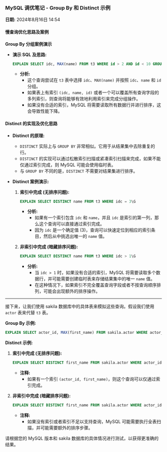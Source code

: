 ### MySQL 调优笔记 - Group By 和 Distinct 示例

**日期:** 2024年8月16日 14:54

#### 慢查询优化思路及案例

**Group By 分组案例演示**

- **演示 SQL 及思路:**
  ```sql
  EXPLAIN SELECT idc, MAX(name) FROM t3 WHERE id > 2 AND id < 10 GROUP BY idc, name, id\G
  ```

  - **分析:**
    - 这个查询尝试在 `t3` 表中选择 `idc`、`MAX(name)` 并按照 `idc`、`name` 和 `id` 分组。
    - 如果表上有索引 `(idc, name, id)` 或者一个可以覆盖所有查询字段的多列索引，则查询将能够有效地利用索引来完成分组操作。
    - 如果没有合适的索引，MySQL 将需要读取所有数据行并进行排序，这会导致性能下降。

#### Distinct 的实现及优化思路

- **Distinct 的原理:**
  - `DISTINCT` 实际上与 `GROUP BY` 非常相似。它用于从结果集中去除重复的行。
  - `DISTINCT` 的实现可以通过松散索引扫描或紧凑索引扫描来完成，如果不能仅通过索引完成，则 MySQL 可能会使用临时表。
  - 与 `GROUP BY` 不同的是，`DISTINCT` 不需要对结果集进行排序。

- **Distinct 案例演示:**

  1. **索引中完成 (无排序问题):**
     ```sql
     EXPLAIN SELECT DISTINCT name FROM t3 WHERE idc = 3\G
     ```
     - **分析:**
       - 如果有一个索引包含 `idc` 和 `name`，并且 `idc` 是索引的第一列，那么这个查询可以直接通过索引完成。
       - 因为 `idc` 是一个确定值 (3)，查询可以快速定位到相应的索引条目，然后从中挑选出唯一的 `name` 值。

  2. **非索引中完成 (暗藏排序问题):**
     ```sql
     EXPLAIN SELECT DISTINCT name FROM t3 WHERE idc > 1\G
     ```
     - **分析:**
       - 当 `idc > 1` 时，如果没有合适的索引，MySQL 将需要读取多个数据行，并可能需要创建临时表来存储结果集中的唯一 `name` 值。
       - 在这种情况下，如果索引不完全覆盖查询字段或者不按查询顺序排列，可能会出现额外的排序操作。

---

接下来，让我们使用 sakila 数据库中的具体表来模拟这些查询。假设我们使用 `actor` 表来代替 `t3` 表。

**Group By 示例:**
```sql
EXPLAIN SELECT actor_id, MAX(first_name) FROM sakila.actor WHERE actor_id BETWEEN 2 AND 10 GROUP BY actor_id, first_name, actor_id;
```

**Distinct 示例:**

1. **索引中完成 (无排序问题):**
   ```sql
   EXPLAIN SELECT DISTINCT first_name FROM sakila.actor WHERE actor_id = 3\G
   ```
   - **注释:**
     - 如果有一个索引 `(actor_id, first_name)`，则这个查询可以仅通过索引完成。

2. **非索引中完成 (暗藏排序问题):**
   ```sql
   EXPLAIN SELECT DISTINCT first_name FROM sakila.actor WHERE actor_id > 1\G
   ```
   - **注释:**
     - 如果没有索引或者索引不足以支持查询，MySQL 可能需要执行全表扫描，并可能需要额外的排序步骤。

请根据您的 MySQL 版本和 sakila 数据库的具体情况进行测试，以获得更准确的结果。